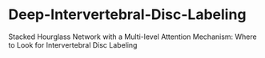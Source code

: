 # Deep-Intervertebral-Disc-Labeling
Stacked Hourglass Network with a Multi-level Attention Mechanism: Where to Look for Intervertebral Disc Labeling
